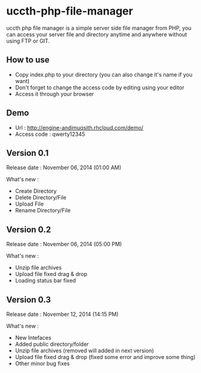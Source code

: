 uccth-php-file-manager
======================

uccth php file manager is a simple server side file manager from PHP, you can access your server file and directory anytime and anywhere without using FTP or GIT.

How to use 
----------
* Copy index.php to your directory (you can also change it's name if you want)
* Don't forget to change the access code by editing using your editor
* Access it through your browser

Demo
----
* Url : http://engine-andimuqsith.rhcloud.com/demo/
* Access code : qwerty12345

Version 0.1
------------------
Release date : 
November 06, 2014 (01:00 AM)

What's new : 
* Create Directory
* Delete Directory/File
* Upload File
* Rename Directory/File

Version 0.2
------------------
Release date : 
November 06, 2014 (05:00 PM)

What's new : 
* Unzip file archives 
* Upload file fixed drag & drop
* Loading status bar fixed

Version 0.3
------------------
Release date : 
November 12, 2014 (14:15 PM)

What's new : 
* New Intefaces
* Added public directory/folder
* Unzip file archives (removed will added in next version)
* Upload file fixed drag & drop (fixed some error and improve some thing)
* Other minor bug fixes
